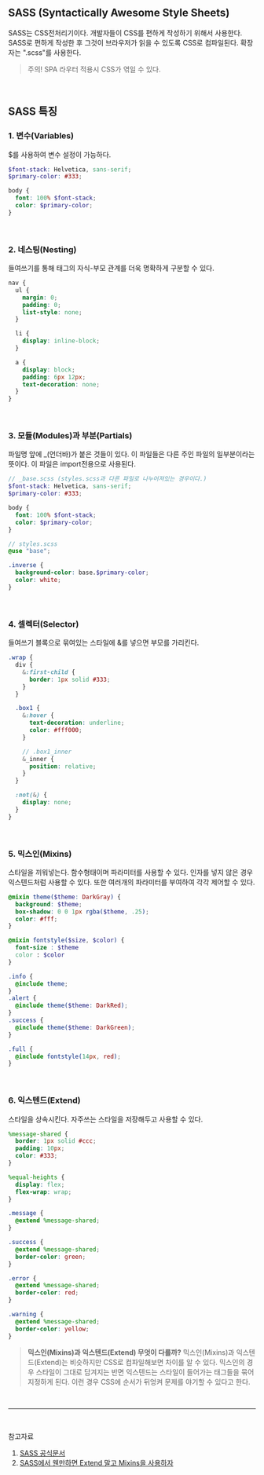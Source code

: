 ## SASS (Syntactically Awesome Style Sheets)

SASS는 CSS전처리기이다. 개발자들이 CSS를 편하게 작성하기 위해서 사용한다.
SASS로 편하게 작성한 후 그것이 브라우저가 읽을 수 있도록 CSS로 컴파일된다.
확장자는 ".scss"를 사용한다.

> 주의! SPA 라우터 적용시 CSS가 엮일 수 있다.

<br>

## SASS 특징

### 1. 변수(Variables)

$를 사용하여 변수 설정이 가능하다.

```scss
$font-stack: Helvetica, sans-serif;
$primary-color: #333;

body {
  font: 100% $font-stack;
  color: $primary-color;
}
```

<br />

### 2. 네스팅(Nesting)

들여쓰기를 통해 태그의 자식-부모 관계를 더욱 명확하게 구분할 수 있다.

```scss
nav {
  ul {
    margin: 0;
    padding: 0;
    list-style: none;
  }

  li {
    display: inline-block;
  }

  a {
    display: block;
    padding: 6px 12px;
    text-decoration: none;
  }
}
```

<br />

### 3. 모듈(Modules)과 부분(Partials)

파일명 앞에 \_(언더바)가 붙은 것들이 있다. 이 파일들은 다른 주인 파일의 일부분이라는 뜻이다. 이 파일은 import전용으로 사용된다.

```scss
// _base.scss (styles.scss과 다른 파일로 나누어져있는 경우이다.)
$font-stack: Helvetica, sans-serif;
$primary-color: #333;

body {
  font: 100% $font-stack;
  color: $primary-color;
}

// styles.scss
@use "base";

.inverse {
  background-color: base.$primary-color;
  color: white;
}
```

<br />

### 4. 셀렉터(Selector)

들여쓰기 블록으로 묶여있는 스타일에 &를 넣으면 부모를 가리킨다.

```scss
.wrap {
  div {
    &:first-child {
      border: 1px solid #333;
    }
  }

  .box1 {
    &:hover {
      text-decoration: underline;
      color: #fff000;
    }

    // .box1_inner
    &_inner {
      position: relative;
    }
  }

  :not(&) {
    display: none;
  }
}
```

<br />

### 5. 믹스인(Mixins)

스타일을 끼워넣는다. 함수형태이며 파라미터를 사용할 수 있다. 인자를 넣지 않은 경우 익스텐드처럼 사용할 수 있다. 또한 여러개의 파라미터를 부여하여 각각 제어할 수 있다.

```scss
@mixin theme($theme: DarkGray) {
  background: $theme;
  box-shadow: 0 0 1px rgba($theme, .25);
  color: #fff;
}

@mixin fontstyle($size, $color) {
  font-size : $theme
  color : $color
}

.info {
  @include theme;
}
.alert {
  @include theme($theme: DarkRed);
}
.success {
  @include theme($theme: DarkGreen);
}

.full {
  @include fontstyle(14px, red);
}
```

<br />

### 6. 익스텐드(Extend)

스타일을 상속시킨다. 자주쓰는 스타일을 저장해두고 사용할 수 있다.

```scss
%message-shared {
  border: 1px solid #ccc;
  padding: 10px;
  color: #333;
}

%equal-heights {
  display: flex;
  flex-wrap: wrap;
}

.message {
  @extend %message-shared;
}

.success {
  @extend %message-shared;
  border-color: green;
}

.error {
  @extend %message-shared;
  border-color: red;
}

.warning {
  @extend %message-shared;
  border-color: yellow;
}
```

> **믹스인(Mixins)과 익스텐드(Extend) 무엇이 다를까?**
> 믹스인(Mixins)과 익스텐드(Extend)는 비슷하지만 CSS로 컴파일해보면 차이를 알 수 있다. 믹스인의 경우 스타일이 그대로 담겨지는 반면 익스텐드는 스타일이 들어가는 태그들을 묶어 지정하게 된다. 이런 경우 CSS에 순서가 뒤엉켜 문제를 야기할 수 있다고 한다.

<br>

---

<br>

참고자료

1. <a href="https://sass-lang.com/guide/" target='_blank'>SASS 공식문서</a>
2. <a href="https://mytory.net/2016/12/23/when-to-use-extend-when-to-use-a-mixin.html" target='_blank'>SASS에서 웬만하면 Extend 말고 Mixins을 사용하자</a>

